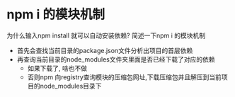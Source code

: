 # npm i 的模块机制

为什么输入npm install 就可以自动安装依赖?  简述一下npm i 的模块机制

- 首先会查找当前目录的package.json文件分析出项目的首层依赖
- 再查询当前目录的node_modules文件夹里面是否已经下载了对应的依赖
  - 如果下载了, 啥也不做
  - 否则npm 向registry查询模块的压缩包网址,下载压缩包并且解压到当前项目的node_modules目录下
